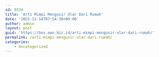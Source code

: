 ```yaml
---
id: 9334
title: 'Arti Mimpi Mengusir Ular Dari Rumah'
date: '2022-11-14T07:54:38+00:00'
author: admin
layout: post
guid: 'https://bos.awn.biz.id/arti-mimpi-mengusir-ular-dari-rumah/'
permalink: /arti-mimpi-mengusir-ular-dari-rumah/
categories:
    - Uncategorized
---
```


